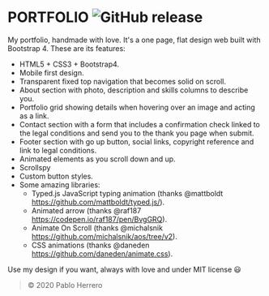 # **PORTFOLIO** ![GitHub release](https://img.shields.io/badge/release-v.3.1-blue)

My portfolio, handmade with love. It's a one page, flat design web built with Bootstrap 4. These are its features:
  - HTML5 + CSS3 + Bootstrap4.
  - Mobile first design.
  - Transparent fixed top navigation that becomes solid on scroll.
  - About section with photo, description and skills columns to describe you.
  - Portfolio grid showing details when hovering over an image and acting as a link.
  - Contact section with a form that includes a confirmation check linked to the legal conditions and send you to the thank you page when submit.
  - Footer section with go up button, social links, copyright reference and link to legal conditions.
  - Animated elements as you scroll down and up.
  - Scrollspy
  - Custom button styles.
  - Some amazing libraries:
    - Typed.js JavaScript typing animation (thanks @mattboldt https://github.com/mattboldt/typed.js/).
    - Animated arrow (thanks @raf187 https://codepen.io/raf187/pen/BvgGRQ).
    - Animate On Scroll (thanks @michalsnik https://github.com/michalsnik/aos/tree/v2).
    - CSS animations (thanks @daneden https://github.com/daneden/animate.css).
    
Use my design if you want, always with love and under MIT license :smiley:

> © 2020 Pablo Herrero
